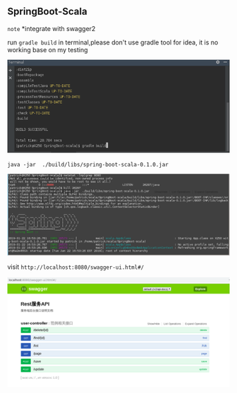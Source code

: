 ## SpringBoot-Scala
`note`
*integrate with swagger2

run `gradle build` in terminal,please don't use gradle tool for idea, it is no working base on my testing

![gradle](./imgs/gradle.png)

`java -jar  ./build/libs/spring-boot-scala-0.1.0.jar`

![run jar](./imgs/run.png)

visit `http://localhost:8080/swagger-ui.html#/`

![api](./imgs/api.png)

